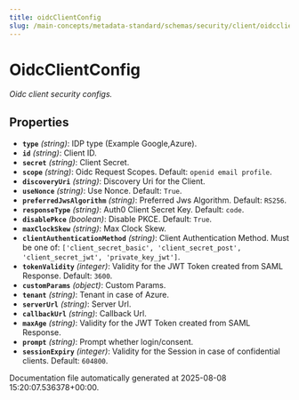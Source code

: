 ```yaml
---
title: oidcClientConfig
slug: /main-concepts/metadata-standard/schemas/security/client/oidcclientconfig
---
```


# OidcClientConfig

*Oidc client security configs.*

## Properties

- **`type`** *(string)*: IDP type (Example Google,Azure).
- **`id`** *(string)*: Client ID.
- **`secret`** *(string)*: Client Secret.
- **`scope`** *(string)*: Oidc Request Scopes. Default: `openid email profile`.
- **`discoveryUri`** *(string)*: Discovery Uri for the Client.
- **`useNonce`** *(string)*: Use Nonce. Default: `True`.
- **`preferredJwsAlgorithm`** *(string)*: Preferred Jws Algorithm. Default: `RS256`.
- **`responseType`** *(string)*: Auth0 Client Secret Key. Default: `code`.
- **`disablePkce`** *(boolean)*: Disable PKCE. Default: `True`.
- **`maxClockSkew`** *(string)*: Max Clock Skew.
- **`clientAuthenticationMethod`** *(string)*: Client Authentication Method. Must be one of: `['client_secret_basic', 'client_secret_post', 'client_secret_jwt', 'private_key_jwt']`.
- **`tokenValidity`** *(integer)*: Validity for the JWT Token created from SAML Response. Default: `3600`.
- **`customParams`** *(object)*: Custom Params.
- **`tenant`** *(string)*: Tenant in case of Azure.
- **`serverUrl`** *(string)*: Server Url.
- **`callbackUrl`** *(string)*: Callback Url.
- **`maxAge`** *(string)*: Validity for the JWT Token created from SAML Response.
- **`prompt`** *(string)*: Prompt whether login/consent.
- **`sessionExpiry`** *(integer)*: Validity for the Session in case of confidential clients. Default: `604800`.


Documentation file automatically generated at 2025-08-08 15:20:07.536378+00:00.
